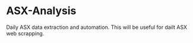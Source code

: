 # ASX-Analysis


Daily ASX data extraction and automation.
This will be useful for dailt ASX web scrapping.
